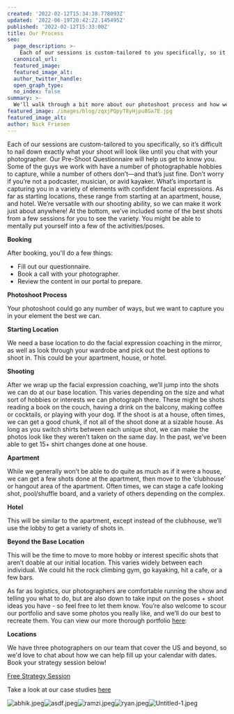 ```yaml
---
created: '2022-02-12T15:34:38.778093Z'
updated: '2022-06-19T20:42:22.145495Z'
published: '2022-02-12T15:33:00Z'
title: Our Process
seo:
  page_description: >-
    Each of our sessions is custom-tailored to you specifically, so it’s difficult to nail down exactly what your shoot will look like until you
  canonical_url:
  featured_image:
  featured_image_alt:
  author_twitter_handle:
  open_graph_type:
  no_index: false
summary: >-
  We'll walk through a bit more about our photoshoot process and how we get results for our clients.
featured_image: /images/blog/zqxjPQpyT8yHjpu8Ga7E.jpg
featured_image_alt:
author: Nick Friesen
---
```


<p>Each of our sessions are custom-tailored to you specifically, so it&rsquo;s difficult to nail down exactly what your shoot will look like until you chat with your photographer. Our Pre-Shoot Questionnaire will help us get to know you. Some of the guys we work with have a number of photographable hobbies to capture, while a number of others don&rsquo;t&mdash;and that&rsquo;s just fine. Don&rsquo;t worry if you&rsquo;re not a podcaster, musician, or avid kayaker. What&rsquo;s important is capturing you in a variety of elements with confident facial expressions. As far as starting locations, these range from starting at an apartment, house, and hotel. We&rsquo;re versatile with our shooting ability, so we can make it work just about anywhere! At the bottom, we&rsquo;ve included some of the best shots from a few sessions for you to see the variety. You might be able to mentally put yourself into a few of the activities/poses.</p>
<p><strong>Booking</strong></p>
<p>After booking, you'll do a few things:</p>
<ul>
<li>Fill out our questionnaire.</li>
<li>Book a call with your photographer.</li>
<li>Review the content in our portal to prepare.</li>
</ul>
<p><strong>Photoshoot Process</strong></p>
<p>Your photoshoot could go any number of ways, but we want to capture you in your element the best we can.</p>
<p><strong>Starting Location</strong></p>
<p>We need a base location to do the facial expression coaching in the mirror, as well as look through your wardrobe and pick out the best options to shoot in. This could be your apartment, house, or hotel.</p>
<p><strong>Shooting</strong></p>
<p>After we wrap up the facial expression coaching, we&rsquo;ll jump into the shots we can do at our base location. This varies depending on the size and what sort of hobbies or interests we can photograph there. These might be shots reading a book on the couch, having a drink on the balcony, making coffee or cocktails, or playing with your dog. If the shoot is at a house, often times, we can get a good chunk, if not all of the shoot done at a sizable house. As long as you switch shirts between each unique shot, we can make the photos look like they weren&rsquo;t taken on the same day. In the past, we&rsquo;ve been able to get 15+ shirt changes done at one house.</p>
<p><strong>Apartment</strong></p>
<p>While we generally won&rsquo;t be able to do quite as much as if it were a house, we can get a few shots done at the apartment, then move to the &lsquo;clubhouse&rsquo; or hangout area of the apartment. Often times, we can stage a cafe looking shot, pool/shuffle board, and a variety of others depending on the complex.</p>
<p><strong>Hotel</strong></p>
<p>This will be similar to the apartment, except instead of the clubhouse, we&rsquo;ll use the lobby to get a variety of shots in.</p>
<p><strong>Beyond the Base Location</strong></p>
<p>This will be the time to move to more hobby or interest specific shots that aren&rsquo;t doable at our initial location. This varies widely between each individual. We could hit the rock climbing gym, go kayaking, hit a cafe, or a few bars.</p>
<p>As far as logistics, our photographers are comfortable running the show and telling you what to do, but are also down to take input on the poses + shoot ideas you have - so feel free to let them know. You&rsquo;re also welcome to scour our portfolio and save some photos you really like, and we&rsquo;ll do our best to recreate them. You can view our more thorough portfolio <a href="http://portfolio.thematchartist.com">here</a>:</p>
<p><strong>Locations</strong></p>
<p>We have three photographers on our team that cover the US and beyond, so we'd love to chat about how we can help fill up your calendar with dates. Book your strategy session below!</p>
<p><a href="https://bookme.name/thematchartist/lite/free-consultation-with-shane" title="Free Strategy Session" rel="follow noopener" target="_blank">Free Strategy Session</a></p>
<p></p>
<p>Take a look at our case studies <a href="https://thematchartist.com/case-studies" rel="follow">here</a></p>
<p></p>
<p><img src="https://cdn.buttercms.com/dTORAJ7tRFWCnFWATmHJ" alt="abhik.jpeg" /><img src="https://cdn.buttercms.com/gHGK4neyQQuQjcktWX38" alt="asdf.jpeg" /><img src="https://cdn.buttercms.com/i3HMBQR0zjb5AaDcvlwm" alt="ramzi.jpeg" /><img src="https://cdn.buttercms.com/lw1oaHBKSRWXXyM3uN49" alt="ryan.jpeg" /><img src="https://cdn.buttercms.com/zqxjPQpyT8yHjpu8Ga7E" alt="Untitled-1.jpeg" /></p>
